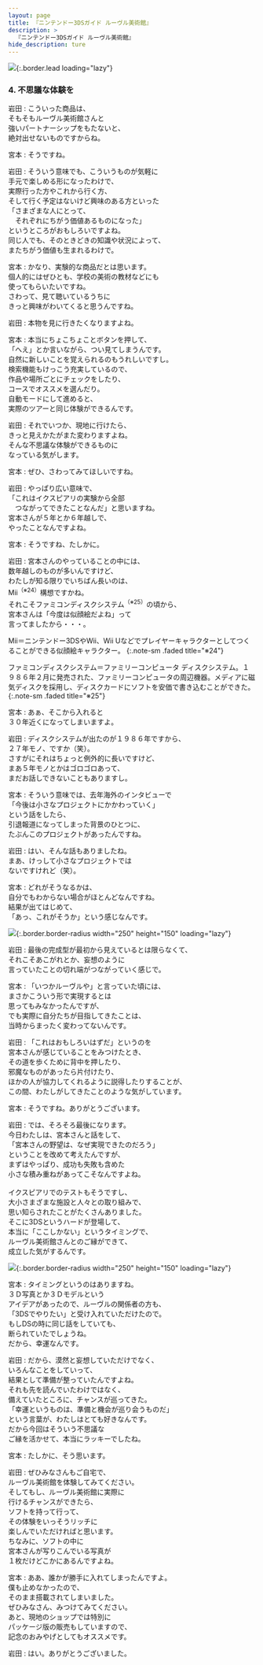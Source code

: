 ```yaml
---
layout: page
title: 『ニンテンドー3DSガイド ルーヴル美術館』
description: >
  『ニンテンドー3DSガイド ルーヴル美術館』
hide_description: ture
---
```


![](/interviews/jp/3ds/al8j/vol1/img/mainvisual4.jpg){:.border.lead loading="lazy"}

### 4. 不思議な体験を

岩田
: こういった商品は、<br>そもそもルーヴル美術館さんと<br>強いパートナーシップをもたないと、<br>絶対出せないものですからね。

宮本
: そうですね。

岩田
: そういう意味でも、こういうものが気軽に<br>手元で楽しめる形になったわけで、<br>実際行った方やこれから行く方、<br>そして行く予定はないけど興味のある方といった<br>「さまざまな人にとって、<br>　それぞれにちがう価値あるものになった」<br>というところがおもしろいですよね。<br>同じ人でも、そのときどきの知識や状況によって、<br>またちがう価値も生まれるわけで。

宮本
: かなり、実験的な商品だとは思います。<br>個人的にはぜひとも、学校の美術の教材などにも<br>使ってもらいたいですね。<br>さわって、見て聴いているうちに<br>きっと興味がわいてくると思うんですね。

岩田
: 本物を見に行きたくなりますよね。

宮本
: 本当にちょこちょことボタンを押して、<br>「へえ」とか言いながら、つい見てしまうんです。<br>自然に新しいことを覚えられるのもうれしいですし。<br>検索機能もけっこう充実しているので、<br>作品や場所ごとにチェックをしたり、<br>コースでオススメを選んだり。<br>自動モードにして進めると、<br>実際のツアーと同じ体験ができるんです。

岩田
: それでいつか、現地に行けたら、<br>きっと見えかたがまた変わりますよね。<br>そんな不思議な体験ができるものに<br>なっている気がします。

宮本
: ぜひ、さわってみてほしいですね。

岩田
: やっぱり広い意味で、<br>「これはイクスピアリの実験から全部<br>　つながってできたことなんだ」と思いますね。<br>宮本さんが５年とか６年越しで、<br>やったことなんですよね。

宮本
: そうですね、たしかに。

岩田
: 宮本さんのやっていることの中には、<br>数年越しのものが多いんですけど、<br>わたしが知る限りでいちばん長いのは、<br>Mii<sup>（※24）</sup>構想ですかね。<br>それこそファミコンディスクシステム<sup>（※25）</sup>の頃から、<br>宮本さんは「今度は似顔絵だよね」って<br>言ってましたから・・・。

Mii＝ニンテンドー3DSやWii、Wii Uなどでプレイヤーキャラクターとしてつくることができる似顔絵キャラクター。
{:.note-sm .faded title="※24"}

ファミコンディスクシステム＝ファミリーコンピュータ ディスクシステム。１９８６年２月に発売された、ファミリーコンピュータの周辺機器。メディアに磁気ディスクを採用し、ディスクカードにソフトを安価で書き込むことができた。
{:.note-sm .faded title="※25"}

宮本
: あぁ、そこから入れると<br>３０年近くになってしまいますよ。

岩田
: ディスクシステムが出たのが１９８６年ですから、<br>２７年モノ、ですか（笑）。<br>さすがにそれはちょっと例外的に長いですけど、<br>まあ５年モノとかはゴロゴロあって、<br>まだお話しできないこともありますし。

宮本
: そういう意味では、去年海外のインタビューで<br>「今後は小さなプロジェクトにかかわっていく」<br>という話をしたら、<br>引退報道になってしまった背景のひとつに、<br>たぶんこのプロジェクトがあったんですね。

岩田
: はい、そんな話もありましたね。<br>まあ、けっして小さなプロジェクトでは<br>ないですけれど（笑）。

宮本
: どれがそうなるかは、<br>自分でもわからない場合がほとんどなんですね。<br>結果が出てはじめて、<br>「あっ、これがそうか」という感じなんです。

![](/interviews/jp/3ds/al8j/vol1/img/photo8.jpg){:.border.border-radius width="250" height="150"  loading="lazy"}

岩田
: 最後の完成型が最初から見えているとは限らなくて、<br>それこそあこがれとか、妄想のように<br>言っていたことの切れ端がつながっていく感じで。

宮本
: 「いつかルーヴルや」と言っていた頃には、<br>まさかこういう形で実現するとは<br>思ってもみなかったんですが、<br>でも実際に自分たちが目指してきたことは、<br>当時からまったく変わってないんです。

岩田
: 「これはおもしろいはずだ」というのを<br>宮本さんが感じていることをみつけたとき、<br>その道を歩くために背中を押したり、<br>邪魔なものがあったら片付けたり、<br>ほかの人が協力してくれるように説得したりすることが、<br>この間、わたしがしてきたことのような気がしています。

宮本
: そうですね。ありがとうございます。

岩田
: では、そろそろ最後になります。<br>今日わたしは、宮本さんと話をして、<br>「宮本さんの野望は、なぜ実現できたのだろう」<br>ということを改めて考えたんですが、<br>まずはやっぱり、成功も失敗も含めた<br>小さな積み重ねがあってこそなんですよね。<br><br>イクスピアリでのテストもそうですし、<br>大小さまざまな施設と人々との取り組みで、<br>思い知らされたことがたくさんありました。<br>そこに3DSというハードが登場して、<br>本当に「ここしかない」というタイミングで、<br>ルーヴル美術館さんとのご縁ができて、<br>成立した気がするんです。

![](/interviews/jp/3ds/al8j/vol1/img/photo9.jpg){:.border.border-radius width="250" height="150"  loading="lazy"}

宮本
: タイミングというのはありますね。<br>３Ｄ写真とか３Ｄモデルという<br>アイデアがあったので、ルーヴルの関係者の方も、<br>「3DSでやりたい」と受け入れていただけたので。<br>もしDSの時に同じ話をしていても、<br>断られていたでしょうね。<br>だから、幸運なんです。

岩田
: だから、漠然と妄想していただけでなく、<br>いろんなことをしていって、<br>結果として準備が整っていたんですよね。<br>それも先を読んでいたわけではなく、<br>備えていたところに、チャンスが巡ってきた。<br>「幸運というものは、準備と機会が巡り会うものだ」<br>という言葉が、わたしはとても好きなんです。<br>だから今回はそういう不思議な<br>ご縁を活かせて、本当にラッキーでしたね。

宮本
: たしかに、そう思います。

岩田
: ぜひみなさんもご自宅で、<br>ルーヴル美術館を体験してみてください。<br>そしてもし、ルーヴル美術館に実際に<br>行けるチャンスができたら、<br>ソフトを持って行って、<br>その体験をいっそうリッチに<br>楽しんでいただければと思います。<br>ちなみに、ソフトの中に<br>宮本さんが写りこんでいる写真が<br>１枚だけどこかにあるんですよね。

宮本
: ああ、誰かが勝手に入れてしまったんですよ。<br>僕も止めなかったので、<br>そのまま搭載されてしまいました。<br>ぜひみなさん、みつけてみてください。<br>あと、現地のショップでは特別に<br>パッケージ版の販売もしていますので、<br>記念のおみやげとしてもオススメです。

岩田
: はい。ありがとうございました。
